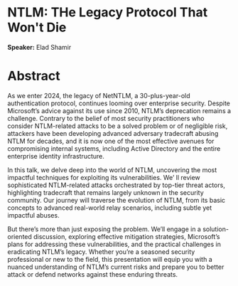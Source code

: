 # NTLM: THe Legacy Protocol That Won't Die

**Speaker:** Elad Shamir

# Abstract

As we enter 2024, the legacy of NetNTLM, a 30-plus-year-old authentication protocol, continues looming 
over enterprise security. Despite Microsoft’s advice against its use since 2010, NTLM’s deprecation 
remains a challenge. Contrary to the belief of most security practitioners who consider NTLM-related 
attacks to be a solved problem or of negligible risk, attackers have been developing advanced adversary 
tradecraft abusing NTLM for decades, and it is now one of the most effective avenues for compromising 
internal systems, including Active Directory and the entire enterprise identity infrastructure.

In this talk, we delve deep into the world of NTLM, uncovering the most impactful techniques for 
exploiting its vulnerabilities. We’ ll review sophisticated NTLM-related attacks orchestrated by 
top-tier threat actors, highlighting tradecraft that remains largely unknown in the security community. 
Our journey will traverse the evolution of NTLM, from its basic concepts to advanced real-world relay 
scenarios, including subtle yet impactful abuses.

But there’s more than just exposing the problem. We’ll engage in a solution-oriented discussion, 
exploring effective mitigation strategies, Microsoft’s plans for addressing these vulnerabilities, 
and the practical challenges in eradicating NTLM’s legacy. Whether you’re a seasoned security 
professional or new to the field, this presentation will equip you with a nuanced understanding of 
NTLM’s current risks and prepare you to better attack or defend networks against these enduring threats.